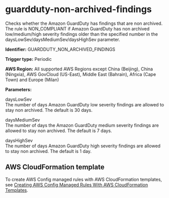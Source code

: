 # guardduty\-non\-archived\-findings<a name="guardduty-non-archived-findings"></a>

Checks whether the Amazon GuardDuty has findings that are non archived\. The rule is NON\_COMPLIANT if Amazon GuardDuty has non archived low/medium/high severity findings older than the specified number in the daysLowSev/daysMediumSev/daysHighSev parameter\.

**Identifier:** GUARDDUTY\_NON\_ARCHIVED\_FINDINGS

**Trigger type:** Periodic

**AWS Region:** All supported AWS Regions except China \(Beijing\), China \(Ningxia\), AWS GovCloud \(US\-East\), Middle East \(Bahrain\), Africa \(Cape Town\) and Europe \(Milan\)

**Parameters:**

daysLowSev  
The number of days Amazon GuardDuty low severity findings are allowed to stay non archived\. The default is 30 days\.

daysMediumSev  
The number of days the Amazon GuardDuty medium severity findings are allowed to stay non archived\. The default is 7 days\.

daysHighSev  
The number of days Amazon GuardDuty high severity findings are allowed to stay non archived\. The default is 1 day\.

## AWS CloudFormation template<a name="w24aac11c29c17d193c15"></a>

To create AWS Config managed rules with AWS CloudFormation templates, see [Creating AWS Config Managed Rules With AWS CloudFormation Templates](aws-config-managed-rules-cloudformation-templates.md)\.